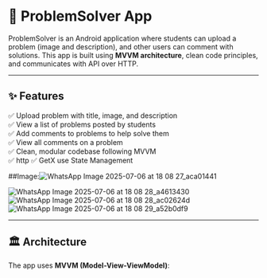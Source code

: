  # 📘 ProblemSolver App

ProblemSolver is an Android application where students can upload a problem (image and description), and other users can comment with solutions. This app is built using **MVVM architecture**, clean code principles, and communicates with  API over HTTP.

---

## ✨ Features

✅ Upload problem with title, image, and description  
✅ View a list of problems posted by students  
✅ Add comments to problems to help solve them  
✅ View all comments on a problem  
✅ Clean, modular codebase following MVVM  
✅ http 
✅ GetX use State Management  

##Image:![WhatsApp Image 2025-07-06 at 18 08 27_aca01441](https://github.com/user-attachments/assets/41676374-6af6-4392-86ea-dadd278f7816)

![WhatsApp Image 2025-07-06 at 18 08 28_a4613430](https://github.com/user-attachments/assets/a7eb6781-4474-4dd9-b642-de75e0f6ad73)
![WhatsApp Image 2025-07-06 at 18 08 28_ac02624d](https://github.com/user-attachments/assets/9e5bab74-00f1-42ce-908c-9719c50f963e)
![WhatsApp Image 2025-07-06 at 18 08 29_a52b0df9](https://github.com/user-attachments/assets/daa7d4e6-0d05-41aa-a156-8ae899ba66d3)


 

---

## 🏛️ Architecture

The app uses **MVVM (Model-View-ViewModel)**:



 
